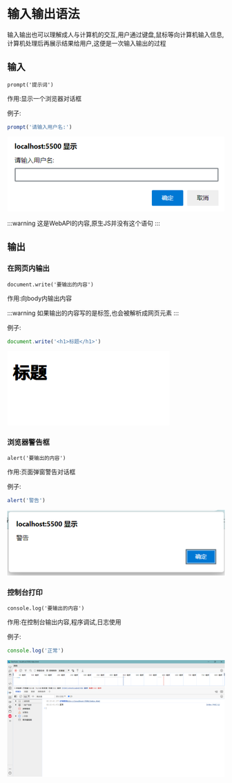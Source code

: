 # 输入输出语法

输入输出也可以理解成人与计算机的交互,用户通过键盘,鼠标等向计算机输入信息,计算机处理后再展示结果给用户,这便是一次输入输出的过程

## 输入

`prompt('提示词')`

作用:显示一个浏览器对话框

例子:

```js
prompt('请输入用户名:')
```

![07d2cb663e19c26a6bd53d0ea1ee821272a8344f](Assets/07d2cb663e19c26a6bd53d0ea1ee821272a8344f.png)

:::warning
这是WebAPI的内容,原生JS并没有这个语句
:::

## 输出

### 在网页内输出

`document.write('要输出的内容')`

作用:向body内输出内容

:::warning
如果输出的内容写的是标签,也会被解析成网页元素
:::

例子:

```js
document.write('<h1>标题</h1>')
```

![06f098f5124bea0314632a338a35a3e2a3df9437](Assets/06f098f5124bea0314632a338a35a3e2a3df9437.png)

### 浏览器警告框

`alert('要输出的内容')`

作用:页面弹窗警告对话框

例子:

```js
alert('警告')
```

![a9b090c2ff6b174a0e495a6529a949338ba01485](Assets/a9b090c2ff6b174a0e495a6529a949338ba01485.png)

### 控制台打印

`console.log('要输出的内容')`

作用:在控制台输出内容,程序调试,日志使用

例子:

```js
console.log('正常')
```

![5d2e0cf37582c7fd0de3af45a746b109c507357f](Assets/5d2e0cf37582c7fd0de3af45a746b109c507357f.png)
